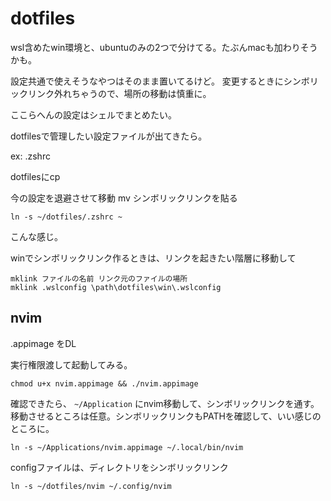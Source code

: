 # dotfiles

wsl含めたwin環境と、ubuntuのみの2つで分けてる。たぶんmacも加わりそうかも。

設定共通で使えそうなやつはそのまま置いてるけど。 変更するときにシンボリックリンク外れちゃうので、場所の移動は慎重に。

ここらへんの設定はシェルでまとめたい。


dotfilesで管理したい設定ファイルが出てきたら。

ex: .zshrc

dotfilesにcp 

今の設定を退避させて移動 mv 
シンボリックリンクを貼る
```
ln -s ~/dotfiles/.zshrc ~
```

こんな感じ。

winでシンボリックリンク作るときは、リンクを起きたい階層に移動して
```
mklink ファイルの名前 リンク元のファイルの場所
mklink .wslconfig \path\dotfiles\win\.wslconfig
```


## nvim
.appimage をDL

実行権限渡して起動してみる。
```
chmod u+x nvim.appimage && ./nvim.appimage
```

確認できたら、
`~/Application`
にnvim移動して、シンボリックリンクを通す。 移動させるところは任意。シンボリックリンクもPATHを確認して、いい感じのところに。
```
ln -s ~/Applications/nvim.appimage ~/.local/bin/nvim
```

configファイルは、ディレクトリをシンボリックリンク
```
ln -s ~/dotfiles/nvim ~/.config/nvim
```
